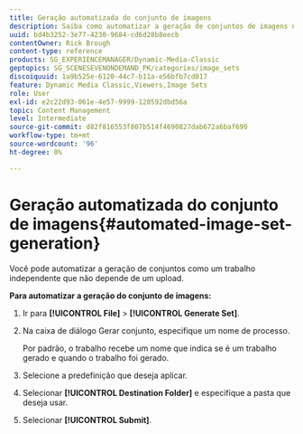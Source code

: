 ```yaml
---
title: Geração automatizada do conjunto de imagens
description: Saiba como automatizar a geração de conjuntos de imagens no Adobe Dynamic Media Classic.
uuid: bd4b3252-3e77-4230-9684-cd6d28b8eecb
contentOwner: Rick Brough
content-type: reference
products: SG_EXPERIENCEMANAGER/Dynamic-Media-Classic
geptopics: SG_SCENESEVENONDEMAND_PK/categories/image_sets
discoiquuid: 1a9b525e-6120-44c7-b11a-e56bfb7cd017
feature: Dynamic Media Classic,Viewers,Image Sets
role: User
exl-id: e2c22d93-061e-4e57-9999-120592dbd56a
topic: Content Management
level: Intermediate
source-git-commit: d82f816553f807b514f4690827dab672a6baf690
workflow-type: tm+mt
source-wordcount: '96'
ht-degree: 0%

---
```


# Geração automatizada do conjunto de imagens{#automated-image-set-generation}

<!-- 

Comment Type: remark
Last Modified By: 
Last Modified Date: 

<p>New for 6.5</p>

 -->

Você pode automatizar a geração de conjuntos como um trabalho independente que não depende de um upload.

**Para automatizar a geração do conjunto de imagens:**

1. Ir para **[!UICONTROL File]** > **[!UICONTROL Generate Set]**.
1. Na caixa de diálogo Gerar conjunto, especifique um nome de processo.

   Por padrão, o trabalho recebe um nome que indica se é um trabalho gerado e quando o trabalho foi gerado.

1. Selecione a predefinição que deseja aplicar.
1. Selecionar **[!UICONTROL Destination Folder]** e especifique a pasta que deseja usar.
1. Selecionar **[!UICONTROL Submit]**.
